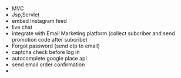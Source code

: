 - MVC
- Jsp,Servlet
- embed Instagram feed
- live chat
- integrate with Email Marketing platform (collect subcriber and send promotion code after subcribe)
- Forgot password (send otp to email)
- captcha check before log in
- autocomplete google place api
- send email  order confirmation
- 
